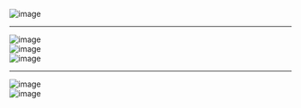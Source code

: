 ![image](https://github.com/user-attachments/assets/2095c3de-c884-40ff-b6da-0449c3a2e7fc)<br>

---
![image](https://github.com/user-attachments/assets/38df38d2-deb2-4c38-b9c9-d83ec677e7c1)<br>
![image](https://github.com/user-attachments/assets/95e00e47-74ce-4478-9f57-1a04f8f974db)<br>
![image](https://github.com/user-attachments/assets/85b6ec7d-09d8-47fe-a033-db6cda0c204b)<br>

---
![image](https://github.com/user-attachments/assets/26bafd12-f7d0-453d-bd9e-b7b2062b7cac)<br>
![image](https://github.com/user-attachments/assets/8184eeed-9096-4dfa-a1bb-c69c49f2fbe9)<br>






